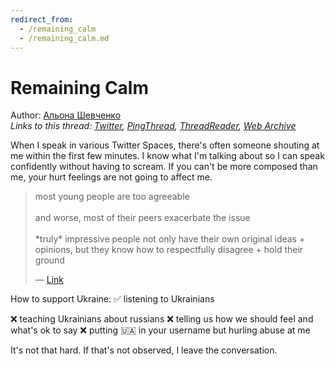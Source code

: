 ```yaml
---
redirect_from:
  - /remaining_calm
  - /remaining_calm.md
---
```

# Remaining Calm

Author: [Альона Шевченко](https://twitter.com/cryptodrftng)  
*Links to this thread: [Twitter](https://twitter.com/cryptodrftng/status/1532467942092333059), [PingThread](https://pingthread.com/thread/1532467942092333059), [ThreadReader](https://threadreaderapp.com/thread/1532467942092333059.html), [Web Archive](https://web.archive.org/web/*/https://twitter.com/cryptodrftng/status/1532467942092333059)*

When I speak in various Twitter Spaces, there's often someone shouting at me within the first few minutes. I know what I'm talking about so I can speak confidently without having to scream. If you can't be more composed than me, your hurt feelings are not going to affect me.

<blockquote class="twitter-tweet">
    <p lang="en" dir="ltr">
    most young people are too agreeable<br />
    <br />
    and worse, most of their peers exacerbate the issue<br />
    <br />
    *truly* impressive people not only have their own original ideas &#43; opinions, but they know how to respectfully disagree &#43; hold their ground<br />
    </p>
    &mdash; <a href="https://twitter.com/zach__davidson/status/1532457611383058433">Link</a>
</blockquote>

How to support Ukraine:
✅ listening to Ukrainians

❌ teaching Ukrainians about russians
❌ telling us how we should feel and what's ok to say
❌ putting 🇺🇦 in your username but hurling abuse at me 

It's not that hard. If that's not observed, I leave the conversation.
